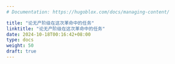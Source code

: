 ```yaml
---
# Documentation: https://hugoblox.com/docs/managing-content/

title: "论无产阶级在这次革命中的任务"
linktitle: "论无产阶级在这次革命中的任务"
date: 2024-10-18T00:16:42+08:00
type: docs
weight: 50
draft: true
---
```

